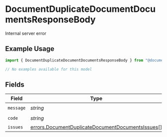 # DocumentDuplicateDocumentDocumentsResponseBody

Internal server error

## Example Usage

```typescript
import { DocumentDuplicateDocumentDocumentsResponseBody } from "@documenso/sdk-typescript/models/errors";

// No examples available for this model
```

## Fields

| Field                                                                                                                | Type                                                                                                                 | Required                                                                                                             | Description                                                                                                          |
| -------------------------------------------------------------------------------------------------------------------- | -------------------------------------------------------------------------------------------------------------------- | -------------------------------------------------------------------------------------------------------------------- | -------------------------------------------------------------------------------------------------------------------- |
| `message`                                                                                                            | *string*                                                                                                             | :heavy_check_mark:                                                                                                   | N/A                                                                                                                  |
| `code`                                                                                                               | *string*                                                                                                             | :heavy_check_mark:                                                                                                   | N/A                                                                                                                  |
| `issues`                                                                                                             | [errors.DocumentDuplicateDocumentDocumentsIssues](../../models/errors/documentduplicatedocumentdocumentsissues.md)[] | :heavy_minus_sign:                                                                                                   | N/A                                                                                                                  |
